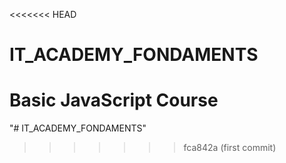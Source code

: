 <<<<<<< HEAD
# IT_ACADEMY_FONDAMENTS
Basic JavaScript Course
=======
"# IT_ACADEMY_FONDAMENTS" 
>>>>>>> fca842a (first commit)

